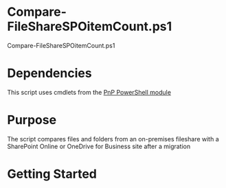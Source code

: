 # Compare-FileShareSPOitemCount.ps1
Compare-FileShareSPOitemCount.ps1

# Dependencies
This script uses cmdlets from the [PnP PowerShell module](https://github.com/pnp/PnP-PowerShell)

# Purpose
The script compares files and folders from an on-premises fileshare with a SharePoint Online or OneDrive for Business site after a migration

# Getting Started

